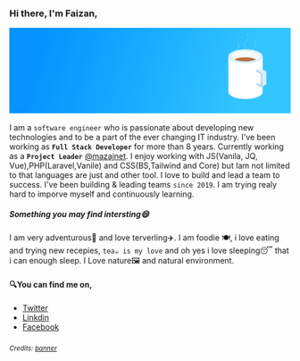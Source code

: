 ### Hi there, I'm Faizan,
<p><img src="https://github.com/faizeee/faizeee/blob/5545fbf389fee9968cac2286356f765043d52a3f/21e9f815-637d-4ef1-979e-a2bc3b476f39.png"></p>

I am a `software engineer` who is passionate about developing new technologies and to be a part of the ever changing IT industry. I've been working as <b>`Full Stack Developer`</b> for more than 8 years. Currently working as a <b>`Project Leader`</b> [@mazajnet](https://github.com/mazajnet). 
I enjoy working with JS(Vanila, JQ, Vue),PHP(Laravel,Vanile) and CSS(BS,Tailwind and Core) but Iam not limited to that languages are just and other tool. 
I love to build and lead a team to success. I've been building & leading teams `since 2019`.
I am trying realy hard to imporve myself and continuously learning. 
##### Something you may find intersting😄
I am very adventurous🌄 and love terverling✈️. I am foodie 🍽️, i love eating and trying new recepies, `tea☕ is my love` and oh yes i love sleeping😴 that i can enough sleep. 
I Love nature🖼️ and natural environment.

#### 🔍You can find me on,
- [Twitter](https://twitter.com/_faizeee)
- [Linkdin](https://www.linkedin.com/in/chfaizee)
- [Facebook](https://www.facebook.com/faizeeeCh/)

###### <small>Credits: <a href="https://www.jobhoney.io/blog/free-linkedin-banners" target="_blank">banner</a></small>
